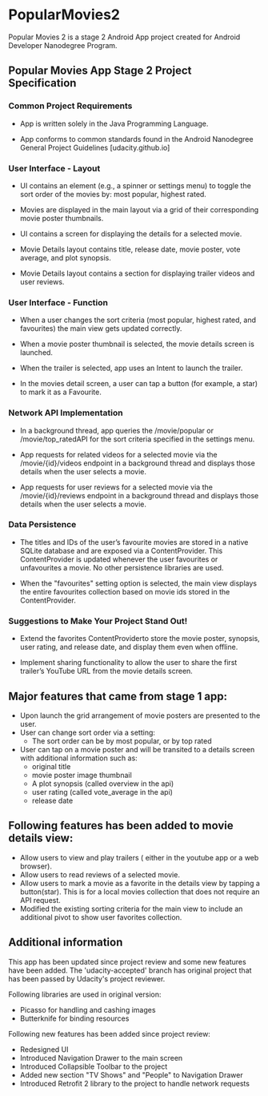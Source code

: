# PopularMovies2
Popular Movies 2 is a stage 2 Android App project created for Android Developer Nanodegree Program.



## Popular Movies App Stage 2 Project Specification

### Common Project Requirements
* App is written solely in the Java Programming Language.

* App conforms to common standards found in the Android Nanodegree General Project Guidelines [udacity.github.io]

 

### User Interface - Layout
* UI contains an element (e.g., a spinner or settings menu) to toggle the sort order of the movies by: most popular, highest rated.

* Movies are displayed in the main layout via a grid of their corresponding movie poster thumbnails.

* UI contains a screen for displaying the details for a selected movie.

* Movie Details layout contains title, release date, movie poster, vote average, and plot synopsis.

* Movie Details layout contains a section for displaying trailer videos and user reviews.

 

### User Interface - Function
* When a user changes the sort criteria (most popular, highest rated, and favourites) the main view gets updated correctly.

* When a movie poster thumbnail is selected, the movie details screen is launched.

* When the trailer is selected, app uses an Intent to launch the trailer.

* In the movies detail screen, a user can tap a button (for example, a star) to mark it as a Favourite.

 

### Network API Implementation
* In a background thread, app queries the /movie/popular or /movie/top_ratedAPI for the sort criteria specified in the settings menu.

* App requests for related videos for a selected movie via the /movie/{id}/videos endpoint in a background thread and displays those details when the user selects a movie.

* App requests for user reviews for a selected movie via the /movie/{id}/reviews endpoint in a background thread and displays those details when the user selects a movie.

 

### Data Persistence
* The titles and IDs of the user’s favourite movies are stored in a native SQLite database and are exposed via a ContentProvider. This ContentProvider is updated whenever the user favourites or unfavourites a movie. No other persistence libraries are used.

* When the "favourites" setting option is selected, the main view displays the entire favourites collection based on movie ids stored in the ContentProvider.

### Suggestions to Make Your Project Stand Out!
* Extend the favorites ContentProviderto store the movie poster, synopsis, user rating, and release date, and display them even when offline.

* Implement sharing functionality to allow the user to share the first trailer’s YouTube URL from the movie details screen.



## Major features that came from stage 1 app:
  * Upon launch the grid arrangement of movie posters are presented to the user.
  * User can change sort order via a setting:
    - The sort order can be by most popular, or by top rated
  * User can tap on a movie poster and will be transited to a details screen with additional information such as:
    - original title
    - movie poster image thumbnail
    - A plot synopsis (called overview in the api)
    - user rating (called vote_average in the api)
    - release date

## Following features has been added to movie details view:
  * Allow users to view and play trailers ( either in the youtube app or a web browser).
  * Allow users to read reviews of a selected movie.
  * Allow users to mark a movie as a favorite in the details view by tapping a button(star). This is for a local movies collection that does not require an API request.
  * Modified the existing sorting criteria for the main view to include an additional pivot to show user favorites collection.

## Additional information
This app has been updated since project review and some new features have been added. The 'udacity-accepted' branch has original project that has been passed by Udacity's project reviewer.

Following libraries are used in original version:
  * Picasso for handling and cashing images
  * Butterknife for binding resources
  
Following new features has been added since project review:
  * Redesigned UI
  * Introduced Navigation Drawer to the main screen
  * Introduced Collapsible Toolbar to the project
  * Added new section "TV Shows" and "People" to Navigation Drawer
  * Introduced Retrofit 2 library to the project to handle network requests
